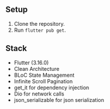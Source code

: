 
## Setup

1. Clone the repository.
2. Run `flutter pub get`.

  
##  Stack

- Flutter (3.16.0)
- Clean Architecture 
- BLoC State Management
- Infinite Scroll Pagination
- get_it for dependency injection
- Dio for network calls
- json_serializable for json serialization

